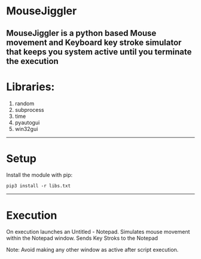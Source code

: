 # MouseJiggler
MouseJiggler is a python based Mouse movement and Keyboard key stroke simulator that keeps you system active until you terminate the execution
---

# Libraries:
1.  random
2.  subprocess
3.  time
4.  pyautogui
5.  win32gui

---

# Setup
Install the module with pip:
```
pip3 install -r libs.txt
```

---

# Execution
On execution launches an Untitled - Notepad.
Simulates mouse movement within the Notepad window.
Sends Key Stroks to the Notepad

Note: Avoid making any other window as active after script execution.
